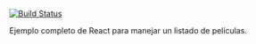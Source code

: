 [![Build Status](https://travis-ci.org/Adalab/MovieList.svg?branch=master)](https://travis-ci.org/Adalab/MovieList)

Ejemplo completo de React para manejar un listado de películas.
